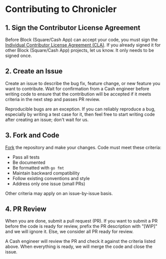 # Contributing to Chronicler
## 1. Sign the Contributor License Agreement

Before Block (Square/Cash App) can accept your code, you must sign the [Individual Contributor License Agreement (CLA)](https://docs.google.com/forms/d/e/1FAIpQLSeRVQ35-gq2vdSxD1kdh7CJwRdjmUA0EZ9gRXaWYoUeKPZEQQ/viewform?formkey=dDViT2xzUHAwRkI3X3k5Z0lQM091OGc6MQ&ndplr=1).
If you already signed it for other Block (Square/Cash App) projects, let us know.
It only needs to be signed once.

## 2. Create an Issue

Create an issue to describe the bug fix, feature change, or new feature you want to contribute.
Wait for confirmation from a Cash engineer before writing code to ensure that the contribution
will be accepted if it meets criteria in the next step and passes PR review.

Reproducible bugs are an exception. If you can reliably reproduce a bug, especially by writing a
test case for it, then feel free to start writing code after creating an issue; don't wait for us.

## 3. Fork and Code

[Fork](https://guides.github.com/activities/forking/) the repository and make your changes.
Code must meet these criteria:

* Pass all tests
* Be documented
* Be formatted with `go fmt`
* Maintain backward compatibility
* Follow existing conventions and style
* Address only one issue (small PRs)

Other criteria may apply on an issue-by-issue basis.

## 4. PR Review

When you are done, submit a pull request (PR). If you want to submit a PR before the code is
ready for review, prefix the PR description with "[WIP]" and we will ignore it. Else, we
consider all PR ready for review.

A Cash engineer will review the PR and check it against the criteria listed above.
When everything is ready, we will merge the code and close the issue.
